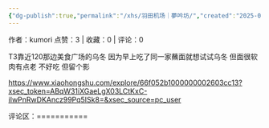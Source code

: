 ```yaml
---
{"dg-publish":true,"permalink":"/xhs/羽田机场｜夢吟坊/","created":"2025-03-17T23:04:43.071+08:00","updated":"2025-03-17T23:04:43.071+08:00"}
---
```


作者：kumori
点赞：3   |   收藏：0   |   评论：0

T3靠近120那边美食广场的乌冬
因为早上吃了同一家蘸面就想试试乌冬 但面很软 肉有点老 不好吃 但留个影

https://www.xiaohongshu.com/explore/66f052b1000000002603cc13?xsec_token=ABqW31iXGaeLgX03LCtKxC-iIwPnRwDKAncz99Pq5ISk8=&xsec_source=pc_user

评论区：===========

